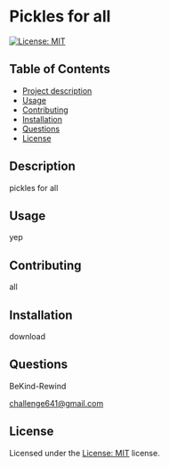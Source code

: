
# Pickles for all

[![License: MIT](https://img.shields.io/badge/License-MIT-yellow.svg)](https://opensource.org/licenses/MIT)

## Table of Contents
  - [Project description](#Description)
  - [Usage](#Usage)
  - [Contributing](#Contributing)
  - [Installation](#Installation)
  - [Questions](#Questions)
  - [License](#License)

## Description
pickles for all

## Usage
yep

## Contributing
all

## Installation
download

## Questions
BeKind-Rewind

challenge641@gmail.com

## License
Licensed under the [License: MIT](https://choosealicense.com/licenses/mit/) license.
    